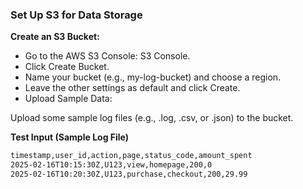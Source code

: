 ### **Set Up S3 for Data Storage**

**Create an S3 Bucket:**

- Go to the AWS S3 Console: S3 Console.
- Click Create Bucket.
- Name your bucket (e.g., my-log-bucket) and choose a region.
- Leave the other settings as default and click Create.
- Upload Sample Data:

Upload some sample log files (e.g., .log, .csv, or .json) to the bucket.

**Test Input (Sample Log File)**

```bash
timestamp,user_id,action,page,status_code,amount_spent
2025-02-16T10:15:30Z,U123,view,homepage,200,0
2025-02-16T10:20:30Z,U123,purchase,checkout,200,29.99
```
